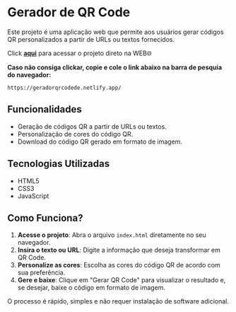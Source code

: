 # Gerador de QR Code

Este projeto é uma aplicação web que permite aos usuários gerar códigos QR personalizados a partir de URLs ou textos fornecidos.

Click **[aqui](https://geradorqrcodede.netlify.app/)** para acessar o projeto direto na WEB🌐

**Caso não consiga clickar, copie e cole o link abaixo na barra de pesquia do navegador:**
```plaintext
https://geradorqrcodede.netlify.app/
````

## Funcionalidades

- Geração de códigos QR a partir de URLs ou textos.
- Personalização de cores do código QR.
- Download do código QR gerado em formato de imagem.

## Tecnologias Utilizadas

- HTML5
- CSS3
- JavaScript

## Como Funciona?

1. **Acesse o projeto**: Abra o arquivo `index.html` diretamente no seu navegador.
2. **Insira o texto ou URL**: Digite a informação que deseja transformar em QR Code.
3. **Personalize as cores**: Escolha as cores do código QR de acordo com sua preferência.
4. **Gere e baixe**: Clique em "Gerar QR Code" para visualizar o resultado e, se desejar, baixe o código em formato de imagem.

O processo é rápido, simples e não requer instalação de software adicional.